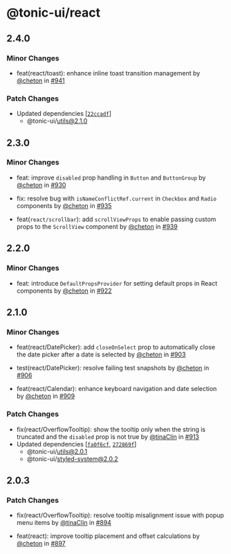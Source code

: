 # @tonic-ui/react

## 2.4.0

### Minor Changes

- feat(react/toast): enhance inline toast transition management by [@cheton](https://github.com/cheton) in [#941](https://github.com/trendmicro-frontend/tonic-ui/pull/941)

### Patch Changes

- Updated dependencies [[`22ccadf`](https://github.com/trendmicro-frontend/tonic-ui/commit/22ccadf3e35dac1bb20c43df2d8c2b1a5bf6d6fc)]
  - @tonic-ui/utils@2.1.0

## 2.3.0

### Minor Changes

- feat: improve `disabled` prop handling in `Button` and `ButtonGroup` by [@cheton](https://github.com/cheton) in [#930](https://github.com/trendmicro-frontend/tonic-ui/pull/930)

- fix: resolve bug with `isNameConflictRef.current` in `Checkbox` and `Radio` components by [@cheton](https://github.com/cheton) in [#935](https://github.com/trendmicro-frontend/tonic-ui/pull/935)

- feat(`react/scrollbar`): add `scrollViewProps` to enable passing custom props to the `ScrollView` component by [@cheton](https://github.com/cheton) in [#939](https://github.com/trendmicro-frontend/tonic-ui/pull/939)

## 2.2.0

### Minor Changes

- feat: introduce `DefaultPropsProvider` for setting default props in React components by [@cheton](https://github.com/cheton) in [#922](https://github.com/trendmicro-frontend/tonic-ui/pull/922)

## 2.1.0

### Minor Changes

- feat(react/DatePicker): add `closeOnSelect` prop to automatically close the date picker after a date is selected by [@cheton](https://github.com/cheton) in [#903](https://github.com/trendmicro-frontend/tonic-ui/pull/903)

- test(react/DatePicker): resolve failing test snapshots by [@cheton](https://github.com/cheton) in [#906](https://github.com/trendmicro-frontend/tonic-ui/pull/906)

- feat(react/Calendar): enhance keyboard navigation and date selection by [@cheton](https://github.com/cheton) in [#909](https://github.com/trendmicro-frontend/tonic-ui/pull/909)

### Patch Changes

- fix(react/OverflowTooltip): show the tooltip only when the string is truncated and the `disabled` prop is not true by [@tinaClin](https://github.com/tinaClin) in [#913](https://github.com/trendmicro-frontend/tonic-ui/pull/913)
- Updated dependencies [[`fa0f6cf`](https://github.com/trendmicro-frontend/tonic-ui/commit/fa0f6cf55672689cc2058c512f65afe3854e8e9a), [`272869f`](https://github.com/trendmicro-frontend/tonic-ui/commit/272869f92a6614a66767200a9a4cdf3d50bc07b1)]
  - @tonic-ui/utils@2.0.1
  - @tonic-ui/styled-system@2.0.2

## 2.0.3

### Patch Changes

- fix(react/OverflowTooltip): resolve tooltip misalignment issue with popup menu items by [@tinaClin](https://github.com/tinaClin) in [#894](https://github.com/trendmicro-frontend/tonic-ui/pull/894)

- feat(react): improve tooltip placement and offset calculations by [@cheton](https://github.com/cheton) in [#897](https://github.com/trendmicro-frontend/tonic-ui/pull/897)

